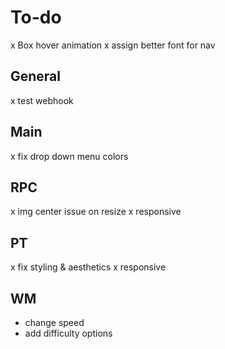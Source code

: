 # To-do
x Box hover animation
x assign better font for nav
## General
x test webhook

## Main
x fix drop down menu colors

## RPC
x img center issue on resize
x responsive

## PT
x fix styling & aesthetics 
x responsive 

## WM
- change speed
- add difficulty options